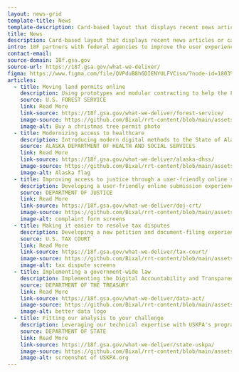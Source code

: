 ```yaml
---
layout: news-grid
template-title: News
template-description: Card-based layout that displays recent news articles or case studies
title: News
description: Card-based layout that displays recent news articles or case studies
intro: 18F partners with federal agencies to improve the user experience of government services by helping them build and buy technology. If you're looking to implement a requirement, update a public-facing website, or digitize a process, 18F can work with you to build a product or craft and execute an effective agile acquisition strategy.
contact-email:
source-domain: 18f.gsa.gov
source-url: https://18f.gsa.gov/what-we-deliver/
figma: https://www.figma.com/file/QVPduB8h6DIENYULFVCism/?node-id=1803%3A6488
articles:
  - title: Moving land permits online
    description: Using prototypes and modular contracting to help the Forest Service buy and develop an online permitting system
    source: U.S. FOREST SERVICE
    link: Read More
    link-source: https://18f.gsa.gov/what-we-deliver/forest-service/
    image-source: https://github.com/Bixal/rrt-content/blob/main/assets/img/xmas-tree-permit.png?raw=true
    image-alt: Buy a christmas tree permit photo
  - title: Modernizing access to healthcare
    description: Introducing modern digital methods to the State of Alaska’s eligibility system modernization project
    source: ALASKA DEPARTMENT OF HEALTH AND SOCIAL SERVICES
    link: Read More
    link-source: https://18f.gsa.gov/what-we-deliver/alaska-dhss/
    image-source: https://github.com/Bixal/rrt-content/blob/main/assets/img/alaska-flag.png?raw=true
    image-alt: Alaska flag
  - title: Improving access to justice through a user-friendly online submission experience
    description: Developing a user-friendly online submission experience for the civil rights complaint portal
    source: DEPARTMENT OF JUSTICE
    link: Read More
    link-source: https://18f.gsa.gov/what-we-deliver/doj-crt/
    image-source: https://github.com/Bixal/rrt-content/blob/main/assets/img/doj-crt-complaint-form.png?raw=true
    image-alt: complaint form screens
  - title: Making it easier to resolve tax disputes
    description: Developing a new petition and document-filing experience for taxpayers without lawyers, and a better case management workflow for Tax Court employees
    source: U.S. TAX COURT
    link: Read More
    link-source: https://18f.gsa.gov/what-we-deliver/tax-court/
    image-source: https://github.com/Bixal/rrt-content/blob/main/assets/img/ustc-header-image.png?raw=true
    image-alt: tax dispute screens
  - title: Implementing a government-wide law
    description: Implementing the Digital Accountability and Transparency Act with one of the largest government-wide agile projects ever undertaken
    source: DEPARTMENT OF THE TREASURY
    link: Read More
    link-source: https://18f.gsa.gov/what-we-deliver/data-act/
    image-source: https://github.com/Bixal/rrt-content/blob/main/assets/img/data-act-better-data.jpeg?raw=true
    image-alt: better data logo
  - title: Fitting our analysis to your challenge
    description: Leveraging our technical expertise with USKPA's program knowledge to improve the tracking of rough diamonds
    source: DEPARTMENT OF STATE
    link: Read More
    link-source: https://18f.gsa.gov/what-we-deliver/state-uskpa/
    image-source: https://github.com/Bixal/rrt-content/blob/main/assets/img/uskpa.png?raw=true
    image-alt: screenshot of USKPA.org
---
```

